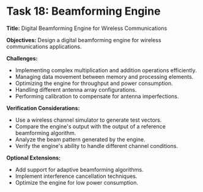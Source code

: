 # Task 18: Beamforming Engine

**Title:** Digital Beamforming Engine for Wireless Communications

**Objectives:**
Design a digital beamforming engine for wireless communications applications.

**Challenges:**
*   Implementing complex multiplication and addition operations efficiently.
*   Managing data movement between memory and processing elements.
*   Optimizing the engine for throughput and power consumption.
*   Handling different antenna array configurations.
*   Performing calibration to compensate for antenna imperfections.

**Verification Considerations:**
*   Use a wireless channel simulator to generate test vectors.
*   Compare the engine's output with the output of a reference beamforming algorithm.
*   Analyze the beam pattern generated by the engine.
*   Verify the engine's ability to handle different channel conditions.

**Optional Extensions:**
*   Add support for adaptive beamforming algorithms.
*   Implement interference cancellation techniques.
*   Optimize the engine for low power consumption.